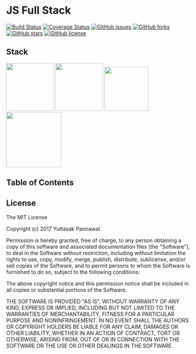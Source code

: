 # JS Full Stack
[![Build Status](https://travis-ci.org/yuttasakcom/JSFullStack.svg?branch=master)](https://travis-ci.org/yuttasakcom/JSFullStack)
[![Coverage Status](https://img.shields.io/coveralls/github/yuttasakcom/JSFullStack/master.svg)](https://coveralls.io/github/yuttasakcom/JSFullStack?branch=master)
[![GitHub issues](https://img.shields.io/github/issues/yuttasakcom/JSFullStack.svg)](https://github.com/yuttasakcom/JSFullStack/issues)
[![GitHub forks](https://img.shields.io/github/forks/yuttasakcom/JSFullStack.svg)](https://github.com/yuttasakcom/JSFullStack/network)
[![GitHub stars](https://img.shields.io/github/stars/yuttasakcom/JSFullStack.svg)](https://github.com/yuttasakcom/JSFullStack/stargazers)
[![GitHub license](https://img.shields.io/github/license/yuttasakcom/JSFullStack.svg)](https://github.com/yuttasakcom/JSFullStack/blob/master/LICENSE)

## Stack
<img src="https://github.com/yuttasakcom/JSFullStack/blob/master/statics/img/nodejs.svg" width="128" /> <img src="https://github.com/yuttasakcom/JSFullStack/blob/master/statics/img/react.png" width="128" /> <img src="https://github.com/yuttasakcom/JSFullStack/blob/master/statics/img/es6.svg" width="118" /> <img src="https://github.com/yuttasakcom/JSFullStack/blob/master/statics/img/webpack.svg" width="148" />

## Table of Contents

## License
The MIT License

Copyright (c) 2017 Yuttasak Pannawat

Permission is hereby granted, free of charge, to any person obtaining a copy of this software and associated documentation files (the "Software"), to deal in the Software without restriction, including without limitation the rights to use, copy, modify, merge, publish, distribute, sublicense, and/or sell copies of the Software, and to permit persons to whom the Software is furnished to do so, subject to the following conditions:

The above copyright notice and this permission notice shall be included in all copies or substantial portions of the Software.

THE SOFTWARE IS PROVIDED "AS IS", WITHOUT WARRANTY OF ANY KIND, EXPRESS OR IMPLIED, INCLUDING BUT NOT LIMITED TO THE WARRANTIES OF MERCHANTABILITY, FITNESS FOR A PARTICULAR PURPOSE AND NONINFRINGEMENT. IN NO EVENT SHALL THE AUTHORS OR COPYRIGHT HOLDERS BE LIABLE FOR ANY CLAIM, DAMAGES OR OTHER LIABILITY, WHETHER IN AN ACTION OF CONTRACT, TORT OR OTHERWISE, ARISING FROM, OUT OF OR IN CONNECTION WITH THE SOFTWARE OR THE USE OR OTHER DEALINGS IN THE SOFTWARE.
